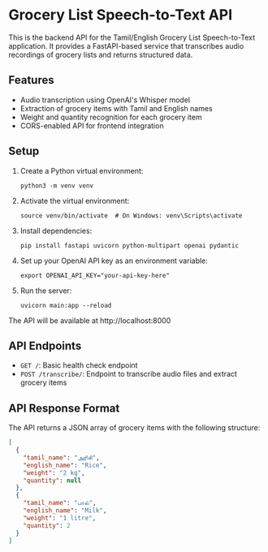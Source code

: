 # Grocery List Speech-to-Text API

This is the backend API for the Tamil/English Grocery List Speech-to-Text application. It provides a FastAPI-based service that transcribes audio recordings of grocery lists and returns structured data.

## Features

- Audio transcription using OpenAI's Whisper model
- Extraction of grocery items with Tamil and English names
- Weight and quantity recognition for each grocery item
- CORS-enabled API for frontend integration

## Setup

1. Create a Python virtual environment:
   ```
   python3 -m venv venv
   ```

2. Activate the virtual environment:
   ```
   source venv/bin/activate  # On Windows: venv\Scripts\activate
   ```

3. Install dependencies:
   ```
   pip install fastapi uvicorn python-multipart openai pydantic
   ```

4. Set up your OpenAI API key as an environment variable:
   ```
   export OPENAI_API_KEY="your-api-key-here"
   ```

5. Run the server:
   ```
   uvicorn main:app --reload
   ```

The API will be available at http://localhost:8000

## API Endpoints

- `GET /`: Basic health check endpoint
- `POST /transcribe/`: Endpoint to transcribe audio files and extract grocery items

## API Response Format

The API returns a JSON array of grocery items with the following structure:

```json
[
  {
    "tamil_name": "அரிசி",
    "english_name": "Rice",
    "weight": "2 kg",
    "quantity": null
  },
  {
    "tamil_name": "பால்",
    "english_name": "Milk",
    "weight": "1 litre",
    "quantity": 2
  }
]
``` 